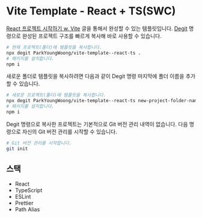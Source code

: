 # Vite Template - React + TS(SWC)

[React 프로젝트 시작하기 w. Vite](https://www.heropy.dev/p/6iFzkB) 글을 통해서 완성할 수 있는 템플릿입니다.
[Degit](https://github.com/Rich-Harris/degit) 명령으로 완성된 프로젝트 구조를 빠르게 복사해 바로 사용할 수 있습니다.

```bash
# 현재 프로젝트(폴더)에 템플릿을 복사합니다.
npx degit ParkYoungWoong/vite-template--react-ts .
# 패키지를 설치합니다.
npm i
```

새로운 폴더로 템플릿을 복사하려면 다음과 같이 Degit 명령 마지막에 폴더 이름을 추가할 수 있습니다.

```bash
# 새로운 프로젝트(폴더)에 템플릿을 복사합니다.
npx degit ParkYoungWoong/vite-template--react-ts new-project-folder-name
# 패키지를 설치합니다.
npm i
```

Degit 명령으로 복사한 프로젝트는 기본적으로 Git 버전 관리 내역이 없습니다. 
다음 명령으로 자신의 Git 버전 관리를 시작할 수 있습니다.

```bash
# Git 버전 관리를 시작합니다.
git init
```

## 스택

- React
- TypeScript
- ESLint
- Prettier
- Path Alias
